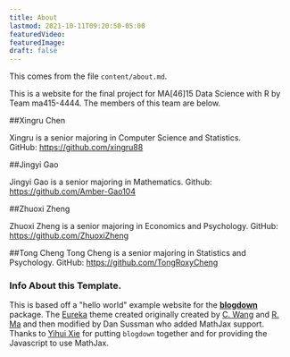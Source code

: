 ```yaml
---
title: About
lastmod: 2021-10-11T09:20:50-05:00
featuredVideo:
featuredImage:
draft: false
---
```


This comes from the file `content/about.md`.

This is a website for the final project for MA[46]15 Data Science with R by Team ma415-4444. The members of this team are below.

##Xingru Chen

Xingru is a senior majoring in Computer Science and Statistics.\
GitHub: <https://github.com/xingru88>

##Jingyi Gao

Jingyi Gao is a senior majoring in Mathematics. 
Github: <https://github.com/Amber-Gao104>

##Zhuoxi Zheng

Zhuoxi Zheng is a senior majoring in Economics and Psychology.
GitHub: https://github.com/ZhuoxiZheng 

##Tong Cheng 
Tong Cheng is a senior majoring in Statistics and Psychology. 
GitHub: <https://github.com/TongRoxyCheng>

<!-- Please leave in the information below -->

### Info About this Template.

This is based off a "hello world" example website for the [**blogdown**](https://github.com/rstudio/blogdown) package. The [Eureka](https://www.wangchucheng.com/en/docs/eureka/) theme created originally created by [C. Wang](https://www.wangchucheng.com/zh/) and [R. Ma](https://www.ruiqima.com/zh/) and then modified by Dan Sussman who added MathJax support. Thanks to [Yihui Xie](https://github.com/yihui/) for putting `blogdown` together and for providing the Javascript to use MathJax.
